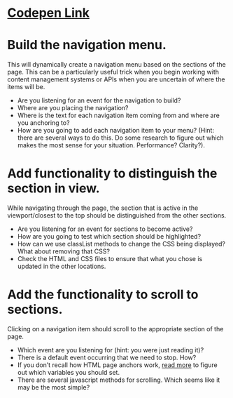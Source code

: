 # [Codepen Link](https://codepen.io/alokmishra051298/full/mdeoWoy)

# Build the navigation menu.
This will dynamically create a navigation menu based on the sections of the page. This can be a particularly useful trick when you begin working with content management systems or APIs when you are uncertain of where the items will be.
* Are you listening for an event for the navigation to build?
* Where are you placing the navigation?
* Where is the text for each navigation item coming from and where are you anchoring to?
* How are you going to add each navigation item to your menu? (Hint: there are several ways to do this. Do some research to figure out which makes the most sense for your situation. Performance? Clarity?).

# Add functionality to distinguish the section in view.
While navigating through the page, the section that is active in the viewport/closest to the top should be distinguished from the other sections.
* Are you listening for an event for sections to become active?
* How are you going to test which section should be highlighted?
* How can we use classList methods to change the CSS being displayed? What about removing that CSS?
* Check the HTML and CSS files to ensure that what you chose is updated in the other locations.

# Add the functionality to scroll to sections.
Clicking on a navigation item should scroll to the appropriate section of the page.
* Which event are you listening for (hint: you were just reading it)?
* There is a default event occurring that we need to stop. How?
* If you don’t recall how HTML page anchors work, [read more](https://developer.mozilla.org/en-US/docs/Web/HTML/Element/a#Examples) to figure out which variables you should set.
* There are several javascript methods for scrolling. Which seems like it may be the most simple?
